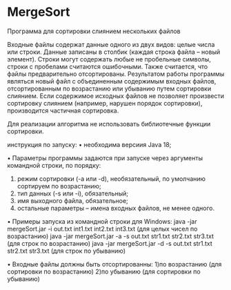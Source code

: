# MergeSort
Программа для сортировки слиянием нескольких  файлов

Входные файлы содержат данные одного из двух видов: целые числа или строки. Данные записаны 
в столбик (каждая строка файла – новый элемент). Строки могут содержать любые не пробельные 
символы, строки с пробелами считаются ошибочными. Также считается, что файлы предварительно 
отсортированы. 
Результатом работы программы являться новый файл с объединенным содержимым 
входных файлов, отсортированным по возрастанию или убыванию путем сортировки слиянием. 
Если содержимое исходных файлов не позволяет произвести сортировку слиянием (например, 
нарушен порядок сортировки), производится частичная сортировка. 

Для реализации алгоритма не использовать библиотечные функции сортировки. 

инструкция по запуску:
• необходима версиия Java 18;

• Параметры программы задаются при запуске через аргументы командной строки, по порядку: 
1. режим сортировки (-a или -d), необязательный, по умолчанию сортируем по возрастанию; 
2. тип данных (-s или -i), обязательный; 
3. имя выходного файла, обязательное; 
4. остальные параметры – имена входных файлов, не менее одного.

• Примеры запуска из командной строки для Windows: 
java -jar mergeSort.jar -i out.txt int1.txt int2.txt int3.txt (для целых чисел по возрастанию)
java -jar mergeSort.jar -a -s out.txt str1.txt str2.txt str3.txt (для строк по возрастанию)
java -jar mergeSort.jar -d -s out.txt str1.txt str2.txt str3.txt (для строк по убыванию)

• Входные файлы должны быть отсортированны:
  1)по возрастанию (для сортировки по возрастанию)
  2)по убыванию (для сортировки по убыванию)

